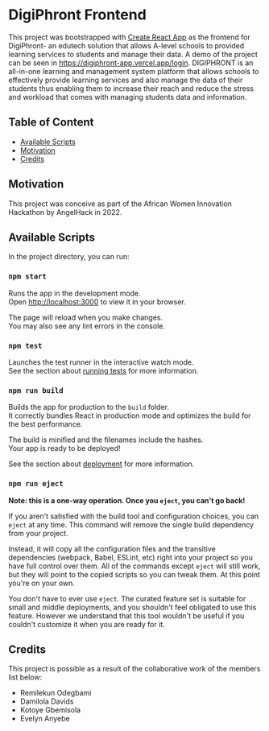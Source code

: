 # DigiPhront Frontend

This project was bootstrapped with [Create React App](https://github.com/facebook/create-react-app) as the frontend for DigiPhront- an edutech solution that allows A-level schools to provided learning services to students and manage their data. A demo of the project can be seen in https://digiphront-app.vercel.app/login. DIGIPHRONT is an all-in-one learning and management system platform that allows schools to effectively provide learning services and also manage the data of their students thus enabling them to increase their reach and reduce the stress and workload that comes with managing students data and information.

## Table of Content
* [Available Scripts](#available-scripts)
* [Motivation](#motivation)
* [Credits](#credits)

## Motivation

This project was conceive as part of the African Women Innovation Hackathon by AngelHack in 2022. 

## Available Scripts

In the project directory, you can run:

### `npm start`

Runs the app in the development mode.\
Open [http://localhost:3000](http://localhost:3000) to view it in your browser.

The page will reload when you make changes.\
You may also see any lint errors in the console.

### `npm test`

Launches the test runner in the interactive watch mode.\
See the section about [running tests](https://facebook.github.io/create-react-app/docs/running-tests) for more information.

### `npm run build`

Builds the app for production to the `build` folder.\
It correctly bundles React in production mode and optimizes the build for the best performance.

The build is minified and the filenames include the hashes.\
Your app is ready to be deployed!

See the section about [deployment](https://facebook.github.io/create-react-app/docs/deployment) for more information.

### `npm run eject`

**Note: this is a one-way operation. Once you `eject`, you can't go back!**

If you aren't satisfied with the build tool and configuration choices, you can `eject` at any time. This command will remove the single build dependency from your project.

Instead, it will copy all the configuration files and the transitive dependencies (webpack, Babel, ESLint, etc) right into your project so you have full control over them. All of the commands except `eject` will still work, but they will point to the copied scripts so you can tweak them. At this point you're on your own.

You don't have to ever use `eject`. The curated feature set is suitable for small and middle deployments, and you shouldn't feel obligated to use this feature. However we understand that this tool wouldn't be useful if you couldn't customize it when you are ready for it.


## Credits

This project is possible as a result of the collaborative work of the members list below:
* Remilekun  Odegbami
* Damilola Davids
* Kotoye Gbemisola
* Evelyn Anyebe
